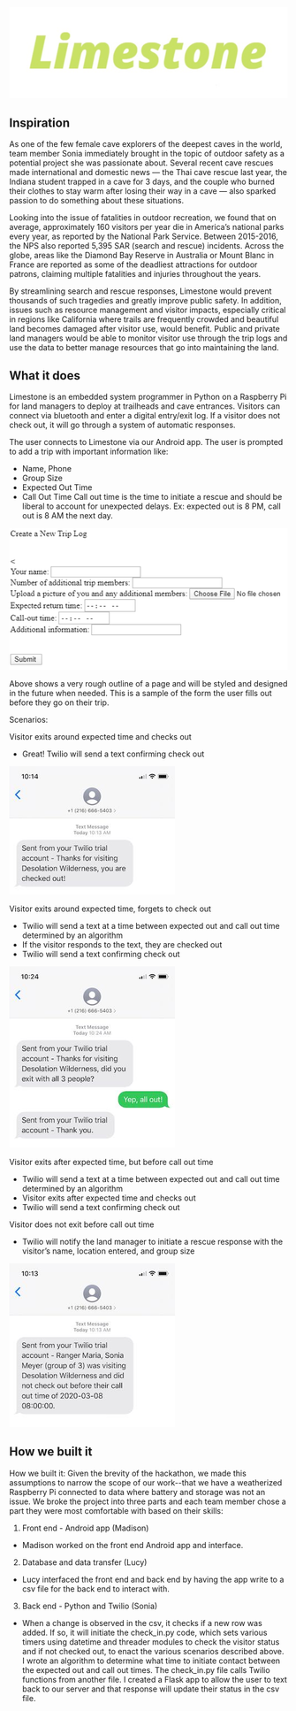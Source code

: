 ![logo](logo.PNG)
## Inspiration
As one of the few female cave explorers of the deepest caves in the world, team member Sonia immediately brought in the topic of outdoor safety as a potential project she was passionate about. Several recent cave rescues made international and domestic news ⁠— the Thai cave rescue last year, the Indiana student trapped in a cave for 3 days, and the couple who burned their clothes to stay warm after losing their way in a cave ⁠— also sparked passion to do something about these situations. 

Looking into the issue of fatalities in outdoor recreation, we found that on average, approximately 160 visitors per year die in America’s national parks every year, as reported by the National Park Service. Between 2015-2016, the NPS also reported 5,395 SAR (search and rescue) incidents. Across the globe, areas like the Diamond Bay Reserve in Australia or Mount Blanc in France are reported as some of the deadliest attractions for outdoor patrons, claiming multiple fatalities and injuries throughout the years.

By streamlining search and rescue responses, Limestone would prevent thousands of such tragedies and greatly improve public safety. In addition, issues such as resource management and visitor impacts, especially critical in regions like California where trails are frequently crowded and beautiful land becomes damaged after visitor use, would benefit. Public and private land managers would be able to monitor visitor use through the trip logs and use the data to better manage resources that go into maintaining the land.


## What it does
Limestone is an embedded system programmer in Python on a Raspberry Pi for land managers to deploy at trailheads and cave entrances. Visitors can connect via bluetooth and enter a digital entry/exit log. If a visitor does not check out, it will go through a system of automatic responses.

The user connects to Limestone via our Android app. The user is prompted to add a trip with important information like:
* Name, Phone
* Group Size
* Expected Out Time
* Call Out Time
Call out time is the time to initiate a rescue and should be liberal to account for unexpected delays. Ex: expected out is 8 PM, call out is 8 AM the next day.

![Demo](demo.png)

Above shows a very rough outline of a page and will be styled and designed in the future when needed. This is a sample of the form the user fills out before they go on their trip.

Scenarios:

Visitor exits around expected time and checks out
* Great! Twilio will send a text confirming check out

![checkout](twiliocheckout.jpg)

Visitor exits around expected time, forgets to check out
* Twilio will send a text at a time between expected out and call out time determined by an algorithm
* If the visitor responds to the text, they are checked out
* Twilio will send a text confirming check out

![forgot](twilioforgotcheckout.jpg)

Visitor exits after expected time, but before call out time
* Twilio will send a text at a time between expected out and call out time determined by an algorithm
* Visitor exits after expected time and checks out
* Twilio will send a text confirming check out

Visitor does not exit before call out time
* Twilio will notify the land manager to initiate a rescue response with the visitor’s name, location entered, and group size

![rescue](twilioinitiaterescue.jpg)


## How we built it
How we built it: Given the brevity of the hackathon, we made this assumptions to narrow the scope of our work--that we have a weatherized Raspberry Pi connected to data where battery and storage was not an issue. We broke the project into three parts and each team member chose a part they were most comfortable with based on their skills:
1. Front end - Android app (Madison)
* Madison worked on the front end Android app and interface.
2. Database and data transfer (Lucy)
* Lucy interfaced the front end and back end by having the app write to a csv file for the back end to interact with.
3. Back end - Python and Twilio (Sonia)
* When a change is observed in the csv, it checks if a new row was added. If so, it will initiate the check_in.py code, which sets various timers using datetime and threader modules to check the visitor status and if not checked out, to enact the various scenarios described above. I wrote an algorithm to determine what time to initiate contact between the expected out and call out times. The check_in.py file calls Twilio functions from another file. I created a Flask app to allow the user to text back to our server and that response will update their status in the csv file.
